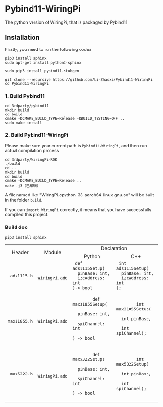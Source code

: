 # Pybind11-WiringPi
The python version of WiringPi, that is packaged by Pybind11


## Installation

Firstly, you need to run the following codes
```
pip3 install sphinx
sudo apt-get install python3-sphinx

sudo pip3 install pybind11-stubgen

git clone --recursive https://github.com/Li-Zhaoxi/Pybind11-WiringPi
cd Pybind11-WiringPi
```

### 1. Build Pybind11

```
cd 3rdparty/pybind11
mkdir build
cd build
cmake -DCMAKE_BUILD_TYPE=Release -DBUILD_TESTING=OFF ..
sudo make install
```


### 2. Build Pybind11-WiringPi

Please make sure your current path is `Pybind11-WiringPi`, and then run actual compilation process

```
cd 3rdparty/WiringPi-RDK
./build
cd ..
mkdir build 
cd build
cmake -DCMAKE_BUILD_TYPE=Release ..
make -j3（已编辑）
```

A file named like "WiringPi.cpython-38-aarch64-linux-gnu.so" will be built in the folder `build`.

If you can `import WiringPi` correctly,  it means that you have successfully compiled this project.


### Build doc

```
pip3 install sphinx
```



<table>
	<tr align = "center">
    <td  rowspan = "2"> Header </td>
    <td  rowspan = "2"> Module </td>
		<td  colspan = "2"> Declaration </td>
	</tr>
  <tr align = "center">
    <td> Python </td>
    <td> C++ </td>
	</tr>
  <tr align = "center">
    <td> <code> ads1115.h</code></td>
    <td> <code> WiringPi.adc</code></td>
    <td align = "left"> <code> def ads1115Setup(<br>&nbsp;&nbsp;pinBase: int, <br>&nbsp;&nbsp;i2cAddress: int<br>)-> bool</code></td>
    <td align = "left"> <code> int ads1115Setup(<br>&nbsp;&nbsp;pinBase: int, <br>&nbsp;&nbsp;i2cAddress: int<br>);</code></td>
  </tr>
  <tr align = "center">
    <td> <code> max31855.h</code></td>
    <td> <code> WiringPi.adc</code></td>
    <td align = "left"> 
      <code> 
        def max31855Setup(
        <br>&nbsp;&nbsp;pinBase: int, 
        <br>&nbsp;&nbsp;spiChannel: int
        <br>) -> bool
      </code>
    </td>
    <td align = "left"> 
      <code> 
        int max31855Setup(
        <br>&nbsp;&nbsp;int pinBase, 
        <br>&nbsp;&nbsp;int spiChannel);
      </code>
    </td>
  </tr>
  <tr align = "center">
    <td> <code> max5322.h</code></td>
    <td> <code> WiringPi.adc</code></td>
    <td align = "left"> 
      <code> 
        def max5322Setup(
        <br>&nbsp;&nbsp;pinBase: int, 
        <br>&nbsp;&nbsp;spiChannel: int
        <br>) -> bool
      </code>
    </td>
    <td align = "left"> 
      <code> 
        int max5322Setup(
        <br>&nbsp;&nbsp;int pinBase, 
        <br>&nbsp;&nbsp;int spiChannel);
      </code>
    </td>
  </tr>

</table>